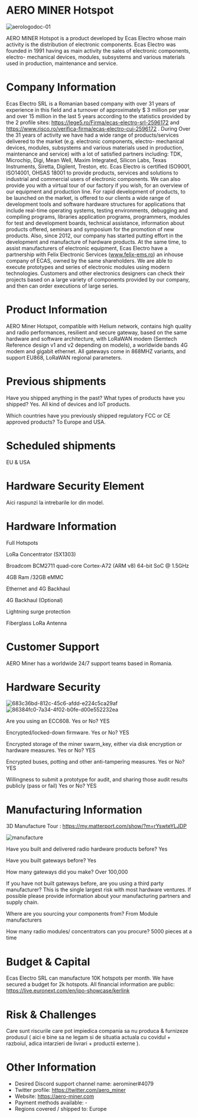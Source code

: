 # AERO MINER Hotspot

![aerologodoc-01](https://user-images.githubusercontent.com/100297185/155962059-a418abff-7856-414b-be4b-dffec867efed.png)

AERO MINER Hotspot is a product developed by Ecas Electro whose main activity is the distribution of electronic components. Ecas Electro was founded in 1991 having as main activity the sales of electronic components, electro- mechanical devices, modules, subsystems and various materials used in production, maintenance and service. 
# Company Information
Ecas Electro SRL is a Romanian based company with over 31 years of experience in this field and a turnover of approximately $ 3 million per year and over 15 million in the last 5 years according to the statistics provided by the 2 profile sites: https://lege5.ro/Firma/ecas-electro-srl-2596172 and https://www.risco.ro/verifica-firma/ecas-electro-cui-2596172 .
	During Over the 31 years of activity we have had a wide range of products/services delivered to the market (e.g. electronic components, electro- mechanical devices, modules, subsystems and various materials used in production, maintenance and service) with a lot of satisfied partners including: TDK, Microchip, Digi, Mean Well, Maxim Integrated, Silicon Labs, Texas Instruments, Siretta, Digilent, Treston, etc.
	Ecas Electro is certified ISO9001, ISO14001, OHSAS 18001 to provide products, services and solutions to industrial and commercial users of electronic components.
	We can also provide you with a virtual tour of our factory if you wish, for an overview of our equipment and production line. 
For rapid development of products, to be launched on the market, is offered to our clients a wide range of development tools and software hardware structures for applications that include real-time operating systems, testing environments, debugging and compiling programs, libraries application programs, programmers, modules for test and development boards, technical assistance, information about products offered, seminars and symposium for the promotion of new products. 
	Also, since 2012, our company has started putting effort in the development and manufacture of hardware products.
	At the same time, to assist manufacturers of electronic equipment, Ecas Electro have a partnership with Felix Electronic Services (www.felix-ems.ro) an inhouse company of ECAS, owned by the same shareholders.  We are able to execute prototypes and series of electronic modules using modern technologies. Customers and other electronics designers can check their projects based on a large variety of components provided by our company, and then can order executions of large series.
# Product Information
AERO Miner Hotspot, compatible with Helium network, contains high quality and radio performances, resilient and secure gateway, based on the same hardware and software architecture, with LoRaWAN modem (Semtech Reference design v1 and v2 depending on models), a worldwide bands 4G modem and gigabit ethernet.
All gateways come in 868MHZ variants, and support EU868, LoRaWAN regional parameters.
# Previous shipments
Have you shipped anything in the past? What types of products have you shipped? Yes. All kind of devices and IoT products.

Which countries have you previously shipped regulatory FCC or CE approved products? To Europe and USA.
# Scheduled shipments
EU & USA 
# Hardware Security Element
Aici raspunzi la intrebarile lor din model.
# Hardware Information
 Full Hotspots

 LoRa Concentrator (SX1303)

 Broadcom BCM2711 quad-core Cortex-A72 (ARM v8) 64-bit SoC @ 1.5GHz

 4GB Ram /32GB eMMC

 Ethernet and 4G Backhaul

 4G Backhaul (Optional)

 Lightning surge protection

 Fiberglass LoRa Antenna

# Customer Support
AERO Miner has a worldwide 24/7 support teams based in Romania.
# Hardware Security

![683c36bd-812c-45c6-afdd-e224c5ca29af](https://user-images.githubusercontent.com/100297185/155962555-bdeab259-1d5d-4bfb-a601-769dcd95103e.jpg)
![86384fc0-7a34-4f02-b0fe-d00e552232ea](https://user-images.githubusercontent.com/100297185/155962564-0029a50b-39ef-4a9b-8415-9dd9af439f93.jpg)

Are you using an ECC608. Yes or No? YES

Encrypted/locked-down firmware. Yes or No? YES

Encrypted storage of the miner swarm_key, either via disk encryption or hardware measures. Yes or No? YES

Encrypted buses, potting and other anti-tampering measures. Yes or No? YES

Willingness to submit a prototype for audit, and sharing those audit results publicly (pass or fail) Yes or No? YES

# Manufacturing Information
3D Manufacture Tour : https://my.matterport.com/show/?m=rYswteYLJDP

![manufacture](https://user-images.githubusercontent.com/100297185/155963874-aa88f256-99d4-409d-b9f7-c5560fc43885.png)

Have you built and delivered radio hardware products before? Yes

Have you built gateways before? Yes

How many gateways did you make? Over 100,000

If you have not built gateways before, are you using a third party manufacturer? This is the single largest risk with most hardware ventures. If possible please provide information about your manufacturing partners and supply chain.

Where are you sourcing your components from? From Module manufacturers

How many radio modules/ concentrators can you procure? 5000 pieces at a time
# Budget & Capital
Ecas Electro SRL can manufacture 10K hotspots per month.
We have secured a budget for 2k hotspots.
All financial information are public:
https://live.euronext.com/en/ipo-showcase/kerlink
# Risk & Challenges
Care sunt riscurile care pot impiedica compania sa nu produca & furnizeze produsul ( aici e bine sa ne legam si de situatia actuala cu covidul + razboiul, adica intarzieri de livrari + productii externe ).
# Other Information
- Desired Discord support channel name: aerominer#4079
- Twitter profile: https://twitter.com/aero_miner
- Website: https://aero-miner.com
- Payment methods available: - 
- Regions covered / shipped to: Europe
